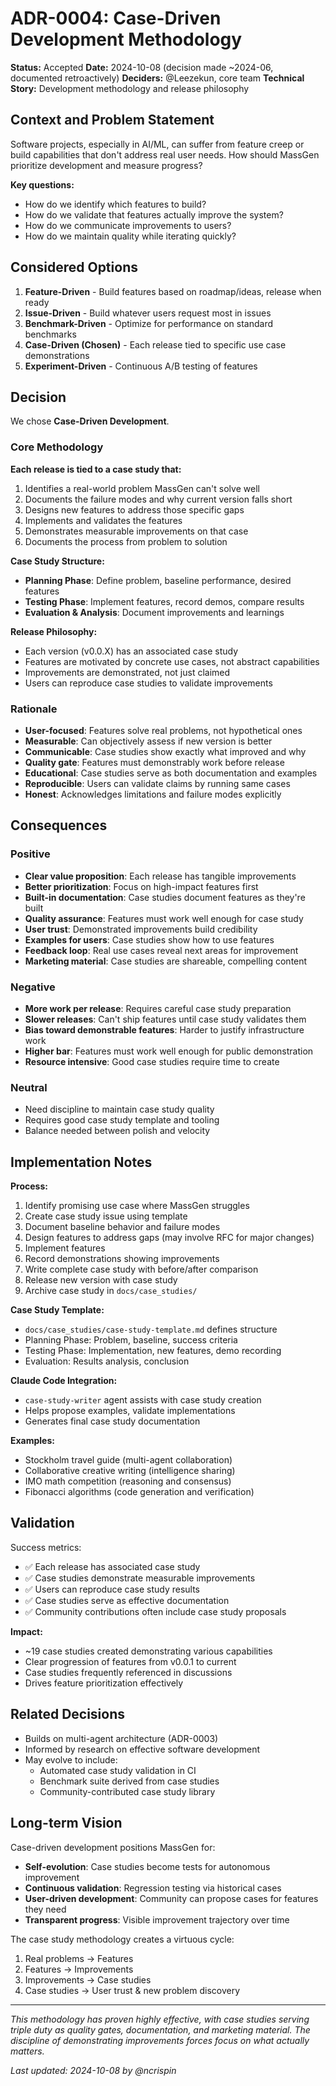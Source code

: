 # ADR-0004: Case-Driven Development Methodology

**Status:** Accepted
**Date:** 2024-10-08 (decision made ~2024-06, documented retroactively)
**Deciders:** @Leezekun, core team
**Technical Story:** Development methodology and release philosophy

## Context and Problem Statement

Software projects, especially in AI/ML, can suffer from feature creep or build capabilities that don't address real user needs. How should MassGen prioritize development and measure progress?

**Key questions:**
- How do we identify which features to build?
- How do we validate that features actually improve the system?
- How do we communicate improvements to users?
- How do we maintain quality while iterating quickly?

## Considered Options

1. **Feature-Driven** - Build features based on roadmap/ideas, release when ready
2. **Issue-Driven** - Build whatever users request most in issues
3. **Benchmark-Driven** - Optimize for performance on standard benchmarks
4. **Case-Driven (Chosen)** - Each release tied to specific use case demonstrations
5. **Experiment-Driven** - Continuous A/B testing of features

## Decision

We chose **Case-Driven Development**.

### Core Methodology

**Each release is tied to a case study that:**
1. Identifies a real-world problem MassGen can't solve well
2. Documents the failure modes and why current version falls short
3. Designs new features to address those specific gaps
4. Implements and validates the features
5. Demonstrates measurable improvements on that case
6. Documents the process from problem to solution

**Case Study Structure:**
- **Planning Phase**: Define problem, baseline performance, desired features
- **Testing Phase**: Implement features, record demos, compare results
- **Evaluation & Analysis**: Document improvements and learnings

**Release Philosophy:**
- Each version (v0.0.X) has an associated case study
- Features are motivated by concrete use cases, not abstract capabilities
- Improvements are demonstrated, not just claimed
- Users can reproduce case studies to validate improvements

### Rationale

- **User-focused**: Features solve real problems, not hypothetical ones
- **Measurable**: Can objectively assess if new version is better
- **Communicable**: Case studies show exactly what improved and why
- **Quality gate**: Features must demonstrably work before release
- **Educational**: Case studies serve as both documentation and examples
- **Reproducible**: Users can validate claims by running same cases
- **Honest**: Acknowledges limitations and failure modes explicitly

## Consequences

### Positive

- **Clear value proposition**: Each release has tangible improvements
- **Better prioritization**: Focus on high-impact features first
- **Built-in documentation**: Case studies document features as they're built
- **Quality assurance**: Features must work well enough for case study
- **User trust**: Demonstrated improvements build credibility
- **Examples for users**: Case studies show how to use features
- **Feedback loop**: Real use cases reveal next areas for improvement
- **Marketing material**: Case studies are shareable, compelling content

### Negative

- **More work per release**: Requires careful case study preparation
- **Slower releases**: Can't ship features until case study validates them
- **Bias toward demonstrable features**: Harder to justify infrastructure work
- **Higher bar**: Features must work well enough for public demonstration
- **Resource intensive**: Good case studies require time to create

### Neutral

- Need discipline to maintain case study quality
- Requires good case study template and tooling
- Balance needed between polish and velocity

## Implementation Notes

**Process:**
1. Identify promising use case where MassGen struggles
2. Create case study issue using template
3. Document baseline behavior and failure modes
4. Design features to address gaps (may involve RFC for major changes)
5. Implement features
6. Record demonstrations showing improvements
7. Write complete case study with before/after comparison
8. Release new version with case study
9. Archive case study in `docs/case_studies/`

**Case Study Template:**
- `docs/case_studies/case-study-template.md` defines structure
- Planning Phase: Problem, baseline, success criteria
- Testing Phase: Implementation, new features, demo recording
- Evaluation: Results analysis, conclusion

**Claude Code Integration:**
- `case-study-writer` agent assists with case study creation
- Helps propose examples, validate implementations
- Generates final case study documentation

**Examples:**
- Stockholm travel guide (multi-agent collaboration)
- Collaborative creative writing (intelligence sharing)
- IMO math competition (reasoning and consensus)
- Fibonacci algorithms (code generation and verification)

## Validation

Success metrics:
- ✅ Each release has associated case study
- ✅ Case studies demonstrate measurable improvements
- ✅ Users can reproduce case study results
- ✅ Case studies serve as effective documentation
- ✅ Community contributions often include case study proposals

**Impact:**
- ~19 case studies created demonstrating various capabilities
- Clear progression of features from v0.0.1 to current
- Case studies frequently referenced in discussions
- Drives feature prioritization effectively

## Related Decisions

- Builds on multi-agent architecture (ADR-0003)
- Informed by research on effective software development
- May evolve to include:
  - Automated case study validation in CI
  - Benchmark suite derived from case studies
  - Community-contributed case study library

## Long-term Vision

Case-driven development positions MassGen for:
- **Self-evolution**: Case studies become tests for autonomous improvement
- **Continuous validation**: Regression testing via historical cases
- **User-driven development**: Community can propose cases for features they need
- **Transparent progress**: Visible improvement trajectory over time

The case study methodology creates a virtuous cycle:
1. Real problems → Features
2. Features → Improvements
3. Improvements → Case studies
4. Case studies → User trust & new problem discovery

---

*This methodology has proven highly effective, with case studies serving triple duty as quality gates, documentation, and marketing material. The discipline of demonstrating improvements forces focus on what actually matters.*

*Last updated: 2024-10-08 by @ncrispin*
